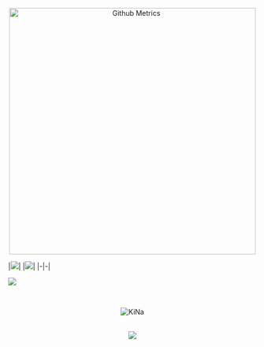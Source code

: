 <p align="center"> <img width="500" src="https://metrics.lecoq.io/kina738" alt="Github Metrics"> </p> 

|![](https://github-readme-stats.vercel.app/api?username=kina738&&show_icons=true&title_color=F4B82E&icon_color=F87E19&text_color=8DBF7C&bg_color=282828)| |![](https://github-readme-stats.vercel.app/api/top-langs/?username=kina738&layout=compact&theme=tokyonight&langs_count=10)|
|-|-|


![](https://activity-graph.herokuapp.com/graph?username=kina738&theme=redical)

<br>
<p align="center"><p align="center"> <img src="https://komarev.com/ghpvc/?username=kina738" alt="KiNa"/> </p>  </p>
<br>
<div align="center">
    <img src="https://github-readme-streak-stats.herokuapp.com?user=kina738&theme=dark&hide_border=true&date_format=M%20j%5B%2C%20Y%5D)" />
</div>